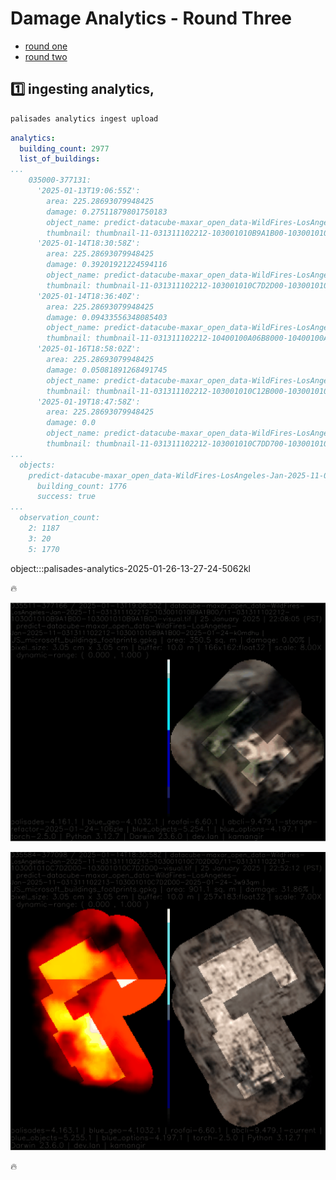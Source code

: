 # Damage Analytics - Round Three

- [round one](./damage-analytics-round-one.md)
- [round two](./damage-analytics-round-two.md)

## 1️⃣ ingesting analytics,

```bash
palisades analytics ingest upload
```

```yaml
analytics:
  building_count: 2977
  list_of_buildings:
...
    035000-377131:
      '2025-01-13T19:06:55Z':
        area: 225.28693079948425
        damage: 0.27511879801750183
        object_name: predict-datacube-maxar_open_data-WildFires-LosAngeles-Jan-2025-11-031311102212-103001010B9A1B00-2025-01-24-k0mdhu
        thumbnail: thumbnail-11-031311102212-103001010B9A1B00-103001010B9A1B00-visual-prediction-000336.png
      '2025-01-14T18:30:58Z':
        area: 225.28693079948425
        damage: 0.39201921224594116
        object_name: predict-datacube-maxar_open_data-WildFires-LosAngeles-Jan-2025-11-031311102212-103001010C7D2D00-2025-01-24-3zydh4
        thumbnail: thumbnail-11-031311102212-103001010C7D2D00-103001010C7D2D00-visual-prediction-000336.png
      '2025-01-14T18:36:40Z':
        area: 225.28693079948425
        damage: 0.09433556348085403
        object_name: predict-datacube-maxar_open_data-WildFires-LosAngeles-Jan-2025-11-031311102212-10400100A06B8000-2025-01-24-mo3sod
        thumbnail: thumbnail-11-031311102212-10400100A06B8000-10400100A06B8000-visual-prediction-000336.png
      '2025-01-16T18:58:02Z':
        area: 225.28693079948425
        damage: 0.05081891268491745
        object_name: predict-datacube-maxar_open_data-WildFires-LosAngeles-Jan-2025-11-031311102212-103001010C12B000-2025-01-24-j9xcil
        thumbnail: thumbnail-11-031311102212-103001010C12B000-103001010C12B000-visual-prediction-000336.png
      '2025-01-19T18:47:58Z':
        area: 225.28693079948425
        damage: 0.0
        object_name: predict-datacube-maxar_open_data-WildFires-LosAngeles-Jan-2025-11-031311102212-103001010C7DD700-2025-01-24-5ferpu
        thumbnail: thumbnail-11-031311102212-103001010C7DD700-103001010C7DD700-visual-prediction-000336.png
...
  objects:
    predict-datacube-maxar_open_data-WildFires-LosAngeles-Jan-2025-11-031311102212-103001010B9A1B00-2025-01-24-k0mdhu:
      building_count: 1776
      success: true
...
  observation_count:
    2: 1187
    3: 20
    5: 1770
```

object:::palisades-analytics-2025-01-26-13-27-24-5062kl

🔥



![image](https://github.com/kamangir/assets/blob/main/palisades/palisades-analytics-2025-01-25-23-23-42-i35w48/thumbnail-035511-377166-palisades-analytics-2025-01-25-23-23-42-i35w48.gif?raw=true)

![image](https://github.com/kamangir/assets/blob/main/palisades/palisades-analytics-2025-01-25-23-23-42-i35w48/thumbnail-035584-377098-palisades-analytics-2025-01-25-23-23-42-i35w48.gif?raw=true)

🔥